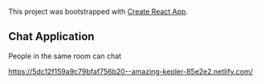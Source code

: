 This project was bootstrapped with [Create React App](https://github.com/facebook/create-react-app).

## Chat Application

People in the same room can chat

https://5dc12f159a9c79bfaf756b20--amazing-kepler-85e2e2.netlify.com/
